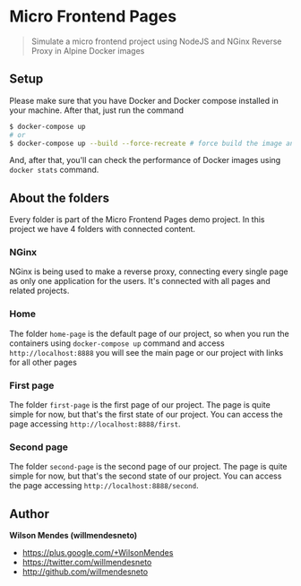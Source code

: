 # Micro Frontend Pages

> Simulate a micro frontend project using NodeJS and NGinx Reverse Proxy in Alpine Docker images


## Setup

Please make sure that you have Docker and Docker compose installed in your machine. After that, just run the command

```bash
$ docker-compose up
# or
$ docker-compose up --build --force-recreate # force build the image and recreate the container
```

And, after that, you'll can check the performance of Docker images using `docker stats` command.


## About the folders

Every folder is part of the Micro Frontend Pages demo project. In this project we have 4 folders with connected content.


### NGinx

NGinx is being used to make a reverse proxy, connecting every single page as only one application for the users. It's connected with all pages and related projects.


### Home

The folder `home-page` is the default page of our project, so when you run the containers using `docker-compose up` command and access `http://localhost:8888` you will see the main page or our project with links for all other pages


### First page

The folder `first-page` is the first page of our project. The page is quite simple for now, but that's the first state of our project. You can access the page accessing `http://localhost:8888/first`. 


### Second page

The folder `second-page` is the second page of our project. The page is quite simple for now, but that's the second state of our project. You can access the page accessing `http://localhost:8888/second`.


## Author

**Wilson Mendes (willmendesneto)**
+ <https://plus.google.com/+WilsonMendes>
+ <https://twitter.com/willmendesneto>
+ <http://github.com/willmendesneto>